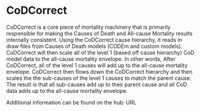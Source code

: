 CoDCorrect
=====

CoDCorrect is a core piece of mortality machinery that is primarily responsible
for making the Causes of Death and All-cause Mortality results internally
consistent. Using the CoDCorrect cause hierarchy, it reads in draw files from
Causes of Death models (CODEm and custom models).  CoDCorrect will then scale
all of the level 1 (based off cause hierarchy) CoD model data to the all-cause
mortality envelope.  In other words, After CoDCorrect, all of the level 1
causes will add up to the all-cause mortality envelope.  CoDCorrect then flows
down the CoDCorrect hierarchy and then scales the the sub-causes of the level 1
causes to match the parent cause.  The result is that all sub-causes add up to
their parent cause and all CoD data adds up to the all-cause mortality
envelope.

Additional information can be found on the hub:
URL